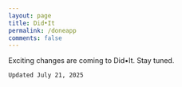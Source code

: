 ```yaml
---
layout: page
title: Did•It
permalink: /doneapp
comments: false
---
```

Exciting changes are coming to Did•It. Stay tuned.

`Updated July 21, 2025`